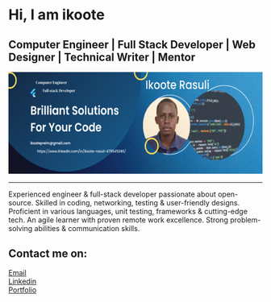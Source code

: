 <h1>Hi, I am ikoote</h1>
<h2>Computer Engineer | Full Stack Developer | Web Designer | Technical Writer | Mentor</h2>

<img src="./Brilliant Solutions For Your Code.png" alt="">
<hr>

<p>Experienced engineer & full-stack developer passionate about open-source. Skilled in coding, networking, testing & user-friendly designs. Proficient in various languages, unit testing, frameworks & cutting-edge tech. An agile learner with proven remote work excellence. Strong problem-solving abilities & communication skills.</p>
<div>
  <h2>Contact me on:</h2>
<a href=""><link rel="stylesheet" href="ikootepreim@gmail.com">Email</a> 
</div>
<div>
<a href="https://www.linkedin.com/public-profile/settings?lipi=urn%3Ali%3Apage%3Ad_flagship3_profile_self_edit_contact-info%3Bz8CafrwYQmWbn19fG2ozYQ%3D%3D">Linkedin</a>
</div>
<div>
<a href="https://github.com/ikoote1/ikoote-Portfolio">Portfolio</a>
</div>
